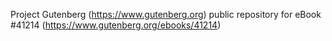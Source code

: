 Project Gutenberg (https://www.gutenberg.org) public repository for eBook #41214 (https://www.gutenberg.org/ebooks/41214)
